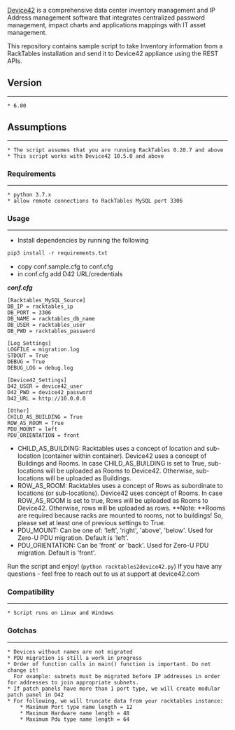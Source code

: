 [Device42](http://www.device42.com/) is a comprehensive data center inventory management and IP Address management software
that integrates centralized password management, impact charts and applications mappings with IT asset management.

This repository contains sample script to take Inventory information from a RackTables installation and send it to Device42 appliance using the REST APIs.
## Version
-----------------------------
    * 6.00

## Assumptions
-----------------------------
    * The script assumes that you are running RackTables 0.20.7 and above
    * This script works with Device42 10.5.0 and above

### Requirements
-----------------------------
    * python 3.7.x
	* allow remote connections to RackTables MySQL port 3306

### Usage
-----------------------------
* Install dependencies by running the following
    
```python
pip3 install -r requirements.txt
```

* copy conf.sample.cfg to conf.cfg
* in conf.cfg add D42 URL/credentials

***conf.cfg***
```
[Racktables_MySQL_Source]
DB_IP = racktables_ip
DB_PORT = 3306
DB_NAME = racktables_db_name
DB_USER = racktables_user
DB_PWD = racktables_password

[Log_Settings]
LOGFILE = migration.log
STDOUT = True
DEBUG = True
DEBUG_LOG = debug.log

[Device42_Settings]
D42_USER = device42_user
D42_PWD = device42_password
D42_URL = http://10.0.0.0

[Other]
CHILD_AS_BUILDING = True
ROW_AS_ROOM = True
PDU_MOUNT = left
PDU_ORIENTATION = front
```

- CHILD_AS_BUILDING: Racktables uses a concept of location and sub-location (container within container). Device42 uses a concept of Buildings and Rooms. In case CHILD_AS_BUILDING is set to True, sub-locations will be uploaded as Rooms to Device42. Otherwise, sub-locations will be uploaded as Buildings.
- ROW_AS_ROOM: Racktables uses a concept of Rows as subordinate to locations (or sub-locations). Device42 uses concept of Rooms. In case ROW_AS_ROOM is set to true, Rows will be uploaded as Rooms to Device42. Otherwise, rows will be uploaded as rows.
**Note: **Rooms are required because racks are mounted to rooms, not to buildings! So, please set at least one of previous settings to True.
- PDU_MOUNT: Can be one of: 'left', 'right', 'above', 'below'. Used for Zero-U PDU migration. Default is 'left'.
- PDU_ORIENTATION: Can be 'front' or  'back'. Used for Zero-U PDU migration. Default is 'front'.

Run the script and enjoy! (```python racktables2device42.py```)
If you have any questions - feel free to reach out to us at support at device42.com



### Compatibility
-----------------------------
    * Script runs on Linux and Windows


### Gotchas
-----------------------------
    * Devices without names are not migrated
    * PDU migration is still a work in progress
    * Order of function calls in main() function is important. Do not change it!
      For example: subnets must be migrated before IP addresses in order for addresses to join appropriate subnets.
    * If patch panels have more than 1 port type, we will create modular patch panel in D42
    * For following, we will truncate data from your racktables instance:
	    * Maximum Port type name length = 12
	    * Maximum Hardware name length = 48
	    * Maximum Pdu type name length = 64

